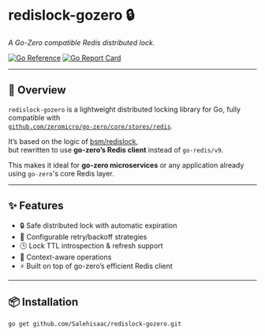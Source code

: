 # redislock-gozero 🔒  
_A Go-Zero compatible Redis distributed lock._

[![Go Reference](https://pkg.go.dev/badge/github.com/<your-username>/redislock-gozero.svg)](https://pkg.go.dev/github.com/<your-username>/redislock-gozero)
[![Go Report Card](https://goreportcard.com/badge/github.com/<your-username>/redislock-gozero)](https://goreportcard.com/report/github.com/<your-username>/redislock-gozero)

---

## 🚀 Overview

`redislock-gozero` is a lightweight distributed locking library for Go, fully compatible with  
[`github.com/zeromicro/go-zero/core/stores/redis`](https://github.com/zeromicro/go-zero).

It’s based on the logic of [bsm/redislock](https://github.com/bsm/redislock),  
but rewritten to use **go-zero’s Redis client** instead of `go-redis/v9`.

This makes it ideal for **go-zero microservices** or any application already using `go-zero`'s core Redis layer.

---

## ✨ Features

- 🔒 Safe distributed lock with automatic expiration  
- 🔁 Configurable retry/backoff strategies  
- 🕒 Lock TTL introspection & refresh support  
- 🧠 Context-aware operations  
- ⚡ Built on top of go-zero’s efficient Redis client

---

## 📦 Installation

```bash
go get github.com/Salehisaac/redislock-gozero.git
